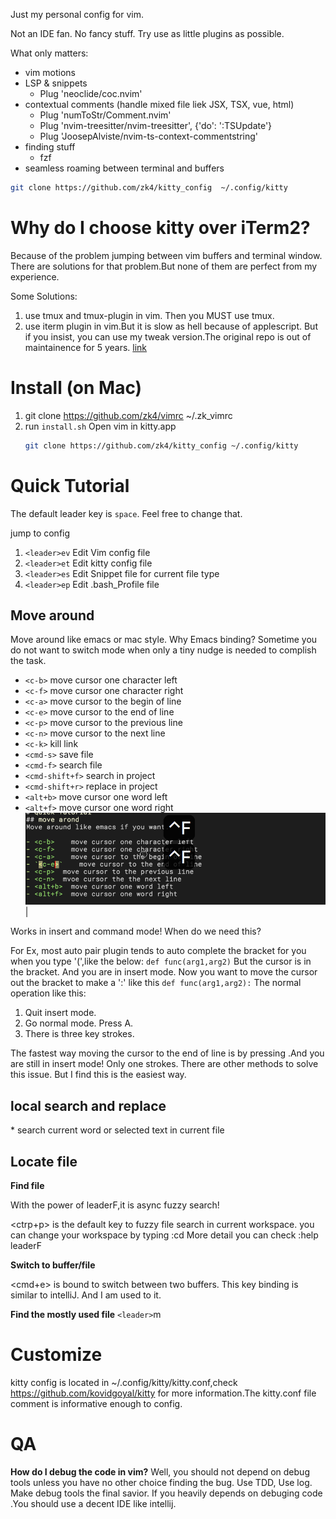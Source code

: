 Just my personal config for vim.

Not an IDE fan. No fancy stuff. Try use as little plugins as possible.


What only matters:
- vim motions
- LSP & snippets
	- Plug 'neoclide/coc.nvim'
- contextual comments (handle mixed file liek JSX, TSX, vue, html)
	- Plug 'numToStr/Comment.nvim'
	- Plug 'nvim-treesitter/nvim-treesitter', {'do': ':TSUpdate'}
	- Plug 'JoosepAlviste/nvim-ts-context-commentstring'
- finding stuff
    - fzf
- seamless roaming between terminal and buffers



``` bash
git clone https://github.com/zk4/kitty_config  ~/.config/kitty

```

# Why do I choose kitty over iTerm2?
Because of the problem jumping between vim buffers and terminal window.
There are solutions for that problem.But none of them are perfect from my experience.

Some Solutions:
1. use tmux and tmux-plugin in vim. Then you MUST use tmux.
2. use iterm plugin in vim.But it is slow as hell because of applescript. But if you insist, you can use my tweak version.The original repo is out of maintainence for 5 years.  [link](https://github.com/zk4/vim-iterm2-navigator)


# Install  (on Mac)
1. git clone https://github.com/zk4/vimrc ~/.zk_vimrc
1. run `install.sh` Open vim in kitty.app
   ``` bash
   git clone https://github.com/zk4/kitty_config ~/.config/kitty
   ```


# Quick Tutorial
The default leader key is `space`. Feel free to change that.

jump to  config

1. `<leader>ev`   Edit Vim config file
1. `<leader>et`   Edit kitty config file
1. `<leader>es`   Edit Snippet file for current file type
1. `<leader>ep`   Edit .bash_Profile file


## Move around
Move around like emacs or mac style. Why Emacs binding? Sometime you do not want to switch mode when only a tiny nudge is needed to complish the task.


- `<c-b>`          move cursor one character left
- `<c-f>`          move cursor one character right
- `<c-a>`          move cursor to the begin of line
- `<c-e>`          move cursor to the end of line
- `<c-p>`          move cursor to the previous line
- `<c-n>`          move cursor to the next line
- `<c-k>`          kill link
- `<cmd-s>`        save file
- `<cmd-f>`        search file
- `<cmd-shift+f>`  search in project
- `<cmd-shift+r>`  replace in project
- `<alt+b>`        move cursor one word left
- `<alt+f>`        move cursor one word right
![movement](https://github.com/zk4/vimrc/blob/master/imgs/movement.gif)|

Works in insert and command mode!
When do we need this?

For Ex, most auto pair plugin tends to auto complete the bracket for you when you type '(',like the below:
    ` def func(arg1,arg2) `
    But the cursor is in the bracket. And you are in insert mode.
    Now you want to move the cursor out the bracket to make a ':' like this
    ` def func(arg1,arg2): `
The normal operation like this:

1. Quit insert mode.
2. Go normal mode. Press A.
3. There is three key strokes.

The fastest way moving the cursor to the end of line is by pressing <c-a>.And you are still in insert mode! Only one strokes.
There are other methods to solve this issue. But I find this is the easiest way.

## local search and replace
\*   search  current word or selected text in current file




## Locate file
**Find file**

With the power of leaderF,it is async fuzzy search!

<ctrp+p> is the default key to fuzzy file search in current workspace. you can change your workspace by typing
:cd <where you want to locate>
More detail you can check :help leaderF

**Switch to buffer/file**

<cmd+e>  is bound to switch between two buffers.  This key binding is similar to intelliJ. And I am used to it.

**Find the mostly used file**
`<leader>`m



# Customize
kitty config is located in ~/.config/kitty/kitty.conf,check https://github.com/kovidgoyal/kitty for more information.The kitty.conf file comment is informative enough to config.


# QA
**How do I debug the code in vim?**
Well, you should not depend on debug tools unless you have no other choice finding the bug.
Use TDD, Use log. Make debug tools the final savior. If you heavily depends on debuging code .You should use a decent IDE like intellij.




